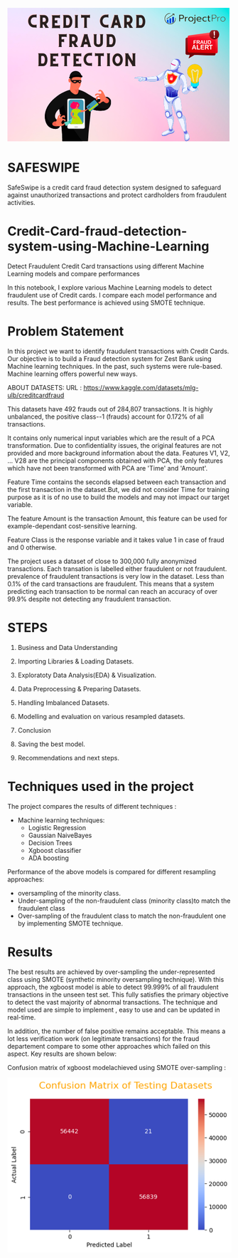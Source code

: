 ![alt text](image-1.png)

# SAFESWIPE
SafeSwipe is a credit card fraud detection system designed to safeguard against unauthorized transactions and protect cardholders from fraudulent activities. 
# Credit-Card-fraud-detection-system-using-Machine-Learning
Detect Fraudulent Credit Card transactions using different Machine Learning models and compare performances

In this notebook, I explore various Machine Learning models to detect fraudulent use of Credit cards. I compare each model performance and results. The best performance is achieved using SMOTE technique.


# Problem Statement

In this project we want to identify fraudulent transactions with Credit Cards.
Our objective is to build a Fraud detection system for Zest Bank using Machine learning techniques.
In the past, such systems were rule-based. Machine learning offers powerful new ways.

ABOUT DATASETS:
URL : https://www.kaggle.com/datasets/mlg-ulb/creditcardfraud

This datasets have 492 frauds out of 284,807 transactions. It is highly unbalanced, the positive class--1 (frauds) account for 0.172% of all transactions.

It contains only numerical input variables which are the result of a PCA transformation. Due to confidentiality issues, the original features are not provided and more background information about the data. Features V1, V2, … V28 are the principal components obtained with PCA, the only features which have not been transformed with PCA are 'Time' and 'Amount'.

Feature Time contains the seconds elapsed between each transaction and the first transaction in the dataset.But, we did not consider Time for training purpose as it is of no use to build the models and may not impact our target variable.

The feature Amount is the transaction Amount, this feature can be used for example-dependant cost-sensitive learning.

Feature Class is the response variable and it takes value 1 in case of fraud and 0 otherwise.

The project uses a dataset of close to 300,000 fully anonymized transactions. Each transation is labelled either fraudulent or not fraudulent.
prevalence of fraudulent transactions is very low in the dataset. Less than 0.1% of the card transactions are fraudulent. This means that a system predicting each transaction to be normal can reach an accuracy of over 99.9% despite not detecting any fraudulent transaction. 

# STEPS

1) Business and Data Understanding

2) Importing Libraries & Loading Datasets.

3) Exploratoty Data Analysis(EDA) & Visualization.

4) Data Preprocessing & Preparing Datasets.

5) Handling Imbalanced Datasets. 

6) Modelling and evaluation on various resampled datasets.

7) Conclusion

8) Saving the best model.

9) Recommendations and next steps.


# Techniques used in the project
The project compares the results of different techniques :
- Machine learning techniques:
  - Logistic Regression
  - Gaussian NaiveBayes
  - Decision Trees
  - Xgboost classifier
  - ADA boosting

Performance of the above models is compared for different resampling approaches:
- oversampling of the minority class.
- Under-sampling of the non-fraudulent class (minority class)to match the fraudulent class
- Over-sampling of the fraudulent class to match the non-fraudulent one by implementing SMOTE technique. 




# Results

The best results are achieved by over-sampling the under-represented class using SMOTE (synthetic minority oversampling technique).
With this approach, the xgboost model is able to detect 99.999% of all fraudulent transactions in the unseen test set. This fully satisfies the primary objective to detect the vast majority of abnormal transactions. The technique and model used are simple to implement , easy to use and can be updated in real-time.

In addition, the number of false positive remains acceptable. This means a lot less verification work (on legitimate transactions) for the fraud departement compare to some other approaches which failed on this aspect. Key results are shown below:

Confusion matrix of xgboost modelachieved using SMOTE over-sampling :

![alt text](image.png)


